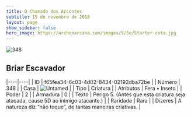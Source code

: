 ```yaml
---
title: O Chamado dos Arcontes
subtitle: 15 de novembro de 2018
layout: page
show_sidebar: false
hero_image: https://archonarcana.com/images/5/5e/Starter-cota.jpg
---
```


![348](https://cdn.keyforgegame.com/media/card_front/pt/341_348_X9R7J6J64H38_pt.png)

## Briar Escavador

|----|----|
| ID | f65fea34-6c03-4d02-8434-02192dba72be |
| Número | 348 |
| Casa | ![Untamed](https://archonarcana.com/images/thumb/b/bd/Untamed.png/22px-Untamed.png "Indomados") |
| Tipo | Criatura |
| Atributos | Fera • Inseto |
| Poder | 2 |
| Armadura | 0 |
| Texto | Perigo 5. (Antes que esta criatura seja atacada, cause 5D ao inimigo atacante.) |
| Raridade | Rara |
| Dizeres | A natureza diz “não toque”,  de tantas maneiras criativas. |
